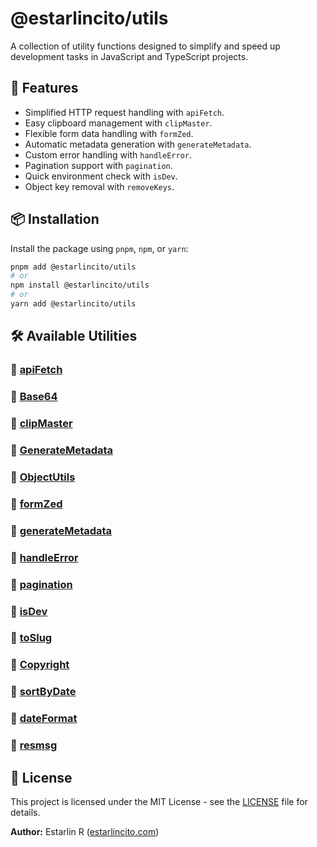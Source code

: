 # @estarlincito/utils

A collection of utility functions designed to simplify and speed up development tasks in JavaScript and TypeScript projects.

## 🚀 Features

- Simplified HTTP request handling with `apiFetch`.
- Easy clipboard management with `clipMaster`.
- Flexible form data handling with `formZed`.
- Automatic metadata generation with `generateMetadata`.
- Custom error handling with `handleError`.
- Pagination support with `pagination`.
- Quick environment check with `isDev`.
- Object key removal with `removeKeys`.

## 📦 Installation

Install the package using `pnpm`, `npm`, or `yarn`:

```sh
pnpm add @estarlincito/utils
# or
npm install @estarlincito/utils
# or
yarn add @estarlincito/utils
```

## 🛠 Available Utilities

### 🔹 [apiFetch](/docs/api-fetch.md)

### 🔹 [Base64](/docs/base-64.md)

### 🔹 [clipMaster](/docs/clip-master.md)

### 🔹 [GenerateMetadata](/docs/metadata.md)

### 🔹 [ObjectUtils](/docs/object-utils.md)

### 🔹 [formZed](/docs/form-zed.md)

### 🔹 [generateMetadata](/docs/metadata.md)

### 🔹 [handleError](/docs/handle-error.md)

### 🔹 [pagination](/docs/pagination.md)

### 🔹 [isDev](/docs/is-dev.md)

### 🔹 [toSlug](/docs/to-slug.md)

### 🔹 [Copyright](/docs/copyright.md)

### 🔹 [sortByDate](/docs/sort-date.md)

### 🔹 [dateFormat](/docs/date-format.md)

### 🔹 [resmsg](/docs/resmsg.md)

## 📝 License

This project is licensed under the MIT License - see the [LICENSE](LICENSE) file for details.

**Author:** Estarlin R ([estarlincito.com](https://estarlincito.com))
